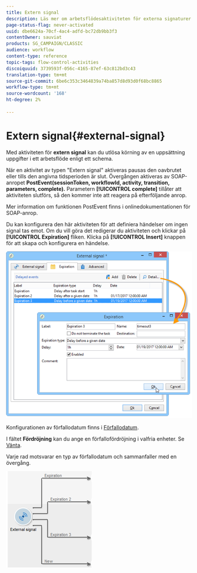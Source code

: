 ```yaml
---
title: Extern signal
description: Läs mer om arbetsflödesaktiviteten för externa signaturer
page-status-flag: never-activated
uuid: dbe6624a-70cf-4ac4-adfd-bc72db9bb3f3
contentOwner: sauviat
products: SG_CAMPAIGN/CLASSIC
audience: workflow
content-type: reference
topic-tags: flow-control-activities
discoiquuid: 3739593f-056c-4165-87ef-63c812bd3c43
translation-type: tm+mt
source-git-commit: 6be6c353c3464839a74ba857d8d93d0f68bc8865
workflow-type: tm+mt
source-wordcount: '168'
ht-degree: 2%

---
```



# Extern signal{#external-signal}

Med aktiviteten för **extern signal** kan du utlösa körning av en uppsättning uppgifter i ett arbetsflöde enligt ett schema.

När en aktivitet av typen &quot;Extern signal&quot; aktiveras pausas den oavbrutet eller tills den angivna tidsperioden är slut. Övergången aktiveras av SOAP-anropet **PostEvent(sessionToken, workflowId, activity, transition, parameters, complete).** Parametern **[!UICONTROL complete]** tillåter att aktiviteten slutförs, så den kommer inte att reagera på efterföljande anrop.

Mer information om funktionen PostEvent finns i onlinedokumentationen för SOAP-anrop.

Du kan konfigurera den här aktiviteten för att definiera händelser om ingen signal tas emot. Om du vill göra det redigerar du aktiviteten och klickar på **[!UICONTROL Expiration]** fliken. Klicka på **[!UICONTROL Insert]** knappen för att skapa och konfigurera en händelse.

![](assets/edit_signal.png)

Konfigurationen av förfallodatum finns i [Förfallodatum](../../workflow/using/defining-approvals.md).

I fältet **Fördröjning** kan du ange en förfallofördröjning i valfria enheter. Se [Vänta](../../workflow/using/wait.md).

Varje rad motsvarar en typ av förfallodatum och sammanfaller med en övergång.

![](assets/external_sign_diag.png)

